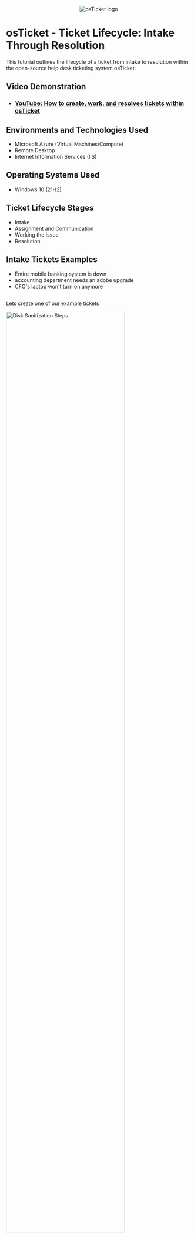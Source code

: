 <p align="center">
<img src="https://i.imgur.com/Clzj7Xs.png" alt="osTicket logo"/>
</p>

<h1>osTicket - Ticket Lifecycle: Intake Through Resolution</h1>
This tutorial outlines the lifecycle of a ticket from intake to resolution within the open-source help desk ticketing system osTicket.<br />


<h2>Video Demonstration</h2>

- ### [YouTube: How to create, work, and resolves tickets within osTicket](https://www.youtube.com)

<h2>Environments and Technologies Used</h2>

- Microsoft Azure (Virtual Machines/Compute)
- Remote Desktop
- Internet Information Services (IIS)

<h2>Operating Systems Used </h2>

- Windows 10</b> (21H2)

<h2>Ticket Lifecycle Stages</h2>

- Intake
- Assignment and Communication
- Working the Issue
- Resolution

<h2>Intake Tickets Examples</h2>

- Entire mobile banking system is down
- accounting department needs an adobe upgrade
- CFO's laptop won't turn on anymore
<h2></h2>
Lets create one of our example tickets
<p>
<img src="https://i.imgur.com/MHyXghN.png" height="80%" width="80%" alt="Disk Sanitization Steps"/>
</p>
<p>
</p>
<br />

<p>
<img src="https://i.imgur.com/pjtwbN0.png" height="80%" width="80%" alt="Disk Sanitization Steps"/>
</p>
<p>
</p>
<br />
<h2></h2>
Now if we log into osTicket as our help desk agent we can see the ticket we just made
<p>
<img src="https://i.imgur.com/wAqkxmI.png" height="80%" width="80%" alt="Disk Sanitization Steps"/>
</p>
<p>
</p>
<br />
<h2></h2>
If we look at the ticket we can see alot of information. Most of it we can edit/change if the person submitting the ticket accidentally entered something wrong (in this case it'd be the Help Topic...an entire mobile banking system being down is more serious than a personal computer problem). You can also make comments to communicate who the tickets being assigned to, what the causes could be, etc. 
<p>
<img src="https://i.imgur.com/QhChHH3.png" height="80%" width="80%" alt="Disk Sanitization Steps"/>
</p>
<p>
For something this serious you'd probably want to contact this person quickly just to verify this is something that's still happening. 
</p>
<br />
Let's change this help topic and assign this ticket to the Sysadmins department. Notice how once you change the department you wont be able to even view the ticket anymore as the help desk agent.

<p>
<img src="https://i.imgur.com/73NxCa6.png" height="80%" width="80%" alt="Disk Sanitization Steps"/>
</p>
<p>
They don't have the perms to be able to view the ticket. (this may not be true everywhere, but lets say it is for this example)
</p>
<br />
Now if we login as our Sysadmin account we can see the ticket again

<p>
<img src="https://i.imgur.com/hbt78wV.png" height="80%" width="80%" alt="Disk Sanitization Steps"/>
</p>
<p>
</p>
<br />
Here we've assigned it to our Sysadmin person in the online banking dept.
<h2></h2>
If we look at the comments made by the Sysadmin (Jane Doge).
<p>
<img src="https://i.imgur.com/yvblBVy.png" height="80%" width="80%" alt="Disk Sanitization Steps"/>
</p>
<p>
We can see her giving updates as she's working through the issue. (In most ticketing systems there's an email capability so everytime an update is made the user gets a copy and can respond).
</p>
<br />

Issue is fixed so we'll change the status of this ticket to resolved
<p>
<img src="https://i.imgur.com/cz9e3UT.png" height="80%" width="80%" alt="Disk Sanitization Steps"/>
</p>
<p>
</p>
<br />

